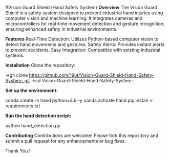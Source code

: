 #Vision Guard Shield (Hand Safety System)
**Overview**
The Vision Guard Shield is a safety system designed to prevent industrial hand injuries using computer vision and machine learning. It integrates cameras and microcontrollers for real-time movement detection and gesture recognition, ensuring enhanced safety in industrial environments.

**Features**
Real-Time Detection: Utilizes Python-based computer vision to detect hand movements and gestures.
Safety Alerts: Provides instant alerts to prevent accidents.
Easy Integration: Compatible with existing industrial systems.

**Installation**
Clone the repository:

->git clone https://github.com/19ut/Vision-Guard-Shield-Hand-Safety-System-.git
->cd Vision-Guard-Shield-Hand-Safety-System-

**Set up the environment:**


conda create -n hand python=3.6 -y
conda activate hand
pip install -r requirements.txt

**Run the hand detection script:**

python hand_detection.py

**Contributing**
Contributions are welcome! Please fork this repository and submit a pull request for any enhancements or bug fixes.

Thank You !
